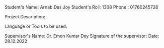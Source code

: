 Student's Name: Arnab Das Joy
Student's Roll: 1308
Phone         : 01760245726

Project Description: 




Language or Tools to be used:




Supervisor's Name: Dr. Emon Kumar Dey
Signature of the supervisor: 
Date: 28.12.2022

